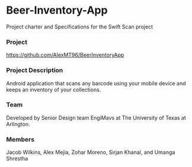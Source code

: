 # Beer-Inventory-App
Project charter and Specifications for the Swift Scan project

### Project
https://github.com/AlexMT96/BeerInventoryApp

### Project Description
Android application that scans any barcode using your mobile device and keeps an inventory of your collections.

### Team
Developed by Senior Design team EngiMavs at The University of Texas at Arlington.

### Members
Jacob Wilkins, Alex Mejia, Zohar Moreno, Sirjan Khanal, and Umanga Shrestha
